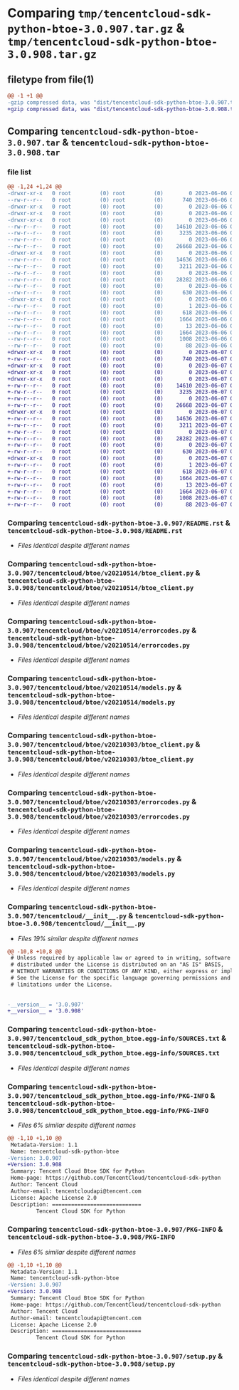 # Comparing `tmp/tencentcloud-sdk-python-btoe-3.0.907.tar.gz` & `tmp/tencentcloud-sdk-python-btoe-3.0.908.tar.gz`

## filetype from file(1)

```diff
@@ -1 +1 @@
-gzip compressed data, was "dist/tencentcloud-sdk-python-btoe-3.0.907.tar", last modified: Tue Jun  6 02:20:15 2023, max compression
+gzip compressed data, was "dist/tencentcloud-sdk-python-btoe-3.0.908.tar", last modified: Wed Jun  7 00:18:14 2023, max compression
```

## Comparing `tencentcloud-sdk-python-btoe-3.0.907.tar` & `tencentcloud-sdk-python-btoe-3.0.908.tar`

### file list

```diff
@@ -1,24 +1,24 @@
-drwxr-xr-x   0 root         (0) root         (0)        0 2023-06-06 02:20:15.000000 tencentcloud-sdk-python-btoe-3.0.907/
--rw-r--r--   0 root         (0) root         (0)      740 2023-06-06 02:20:15.000000 tencentcloud-sdk-python-btoe-3.0.907/README.rst
-drwxr-xr-x   0 root         (0) root         (0)        0 2023-06-06 02:20:15.000000 tencentcloud-sdk-python-btoe-3.0.907/tencentcloud/
-drwxr-xr-x   0 root         (0) root         (0)        0 2023-06-06 02:20:15.000000 tencentcloud-sdk-python-btoe-3.0.907/tencentcloud/btoe/
-drwxr-xr-x   0 root         (0) root         (0)        0 2023-06-06 02:20:15.000000 tencentcloud-sdk-python-btoe-3.0.907/tencentcloud/btoe/v20210514/
--rw-r--r--   0 root         (0) root         (0)    14610 2023-06-06 02:20:15.000000 tencentcloud-sdk-python-btoe-3.0.907/tencentcloud/btoe/v20210514/btoe_client.py
--rw-r--r--   0 root         (0) root         (0)     3235 2023-06-06 02:20:15.000000 tencentcloud-sdk-python-btoe-3.0.907/tencentcloud/btoe/v20210514/errorcodes.py
--rw-r--r--   0 root         (0) root         (0)        0 2023-06-06 02:20:15.000000 tencentcloud-sdk-python-btoe-3.0.907/tencentcloud/btoe/v20210514/__init__.py
--rw-r--r--   0 root         (0) root         (0)    26668 2023-06-06 02:20:15.000000 tencentcloud-sdk-python-btoe-3.0.907/tencentcloud/btoe/v20210514/models.py
-drwxr-xr-x   0 root         (0) root         (0)        0 2023-06-06 02:20:15.000000 tencentcloud-sdk-python-btoe-3.0.907/tencentcloud/btoe/v20210303/
--rw-r--r--   0 root         (0) root         (0)    14636 2023-06-06 02:20:15.000000 tencentcloud-sdk-python-btoe-3.0.907/tencentcloud/btoe/v20210303/btoe_client.py
--rw-r--r--   0 root         (0) root         (0)     3211 2023-06-06 02:20:15.000000 tencentcloud-sdk-python-btoe-3.0.907/tencentcloud/btoe/v20210303/errorcodes.py
--rw-r--r--   0 root         (0) root         (0)        0 2023-06-06 02:20:15.000000 tencentcloud-sdk-python-btoe-3.0.907/tencentcloud/btoe/v20210303/__init__.py
--rw-r--r--   0 root         (0) root         (0)    28282 2023-06-06 02:20:15.000000 tencentcloud-sdk-python-btoe-3.0.907/tencentcloud/btoe/v20210303/models.py
--rw-r--r--   0 root         (0) root         (0)        0 2023-06-06 02:20:15.000000 tencentcloud-sdk-python-btoe-3.0.907/tencentcloud/btoe/__init__.py
--rw-r--r--   0 root         (0) root         (0)      630 2023-06-06 02:20:15.000000 tencentcloud-sdk-python-btoe-3.0.907/tencentcloud/__init__.py
-drwxr-xr-x   0 root         (0) root         (0)        0 2023-06-06 02:20:15.000000 tencentcloud-sdk-python-btoe-3.0.907/tencentcloud_sdk_python_btoe.egg-info/
--rw-r--r--   0 root         (0) root         (0)        1 2023-06-06 02:20:15.000000 tencentcloud-sdk-python-btoe-3.0.907/tencentcloud_sdk_python_btoe.egg-info/dependency_links.txt
--rw-r--r--   0 root         (0) root         (0)      618 2023-06-06 02:20:15.000000 tencentcloud-sdk-python-btoe-3.0.907/tencentcloud_sdk_python_btoe.egg-info/SOURCES.txt
--rw-r--r--   0 root         (0) root         (0)     1664 2023-06-06 02:20:15.000000 tencentcloud-sdk-python-btoe-3.0.907/tencentcloud_sdk_python_btoe.egg-info/PKG-INFO
--rw-r--r--   0 root         (0) root         (0)       13 2023-06-06 02:20:15.000000 tencentcloud-sdk-python-btoe-3.0.907/tencentcloud_sdk_python_btoe.egg-info/top_level.txt
--rw-r--r--   0 root         (0) root         (0)     1664 2023-06-06 02:20:15.000000 tencentcloud-sdk-python-btoe-3.0.907/PKG-INFO
--rw-r--r--   0 root         (0) root         (0)     1008 2023-06-06 02:20:15.000000 tencentcloud-sdk-python-btoe-3.0.907/setup.py
--rw-r--r--   0 root         (0) root         (0)       88 2023-06-06 02:20:15.000000 tencentcloud-sdk-python-btoe-3.0.907/setup.cfg
+drwxr-xr-x   0 root         (0) root         (0)        0 2023-06-07 00:18:14.000000 tencentcloud-sdk-python-btoe-3.0.908/
+-rw-r--r--   0 root         (0) root         (0)      740 2023-06-07 00:18:14.000000 tencentcloud-sdk-python-btoe-3.0.908/README.rst
+drwxr-xr-x   0 root         (0) root         (0)        0 2023-06-07 00:18:14.000000 tencentcloud-sdk-python-btoe-3.0.908/tencentcloud/
+drwxr-xr-x   0 root         (0) root         (0)        0 2023-06-07 00:18:14.000000 tencentcloud-sdk-python-btoe-3.0.908/tencentcloud/btoe/
+drwxr-xr-x   0 root         (0) root         (0)        0 2023-06-07 00:18:14.000000 tencentcloud-sdk-python-btoe-3.0.908/tencentcloud/btoe/v20210514/
+-rw-r--r--   0 root         (0) root         (0)    14610 2023-06-07 00:18:14.000000 tencentcloud-sdk-python-btoe-3.0.908/tencentcloud/btoe/v20210514/btoe_client.py
+-rw-r--r--   0 root         (0) root         (0)     3235 2023-06-07 00:18:14.000000 tencentcloud-sdk-python-btoe-3.0.908/tencentcloud/btoe/v20210514/errorcodes.py
+-rw-r--r--   0 root         (0) root         (0)        0 2023-06-07 00:18:14.000000 tencentcloud-sdk-python-btoe-3.0.908/tencentcloud/btoe/v20210514/__init__.py
+-rw-r--r--   0 root         (0) root         (0)    26668 2023-06-07 00:18:14.000000 tencentcloud-sdk-python-btoe-3.0.908/tencentcloud/btoe/v20210514/models.py
+drwxr-xr-x   0 root         (0) root         (0)        0 2023-06-07 00:18:14.000000 tencentcloud-sdk-python-btoe-3.0.908/tencentcloud/btoe/v20210303/
+-rw-r--r--   0 root         (0) root         (0)    14636 2023-06-07 00:18:14.000000 tencentcloud-sdk-python-btoe-3.0.908/tencentcloud/btoe/v20210303/btoe_client.py
+-rw-r--r--   0 root         (0) root         (0)     3211 2023-06-07 00:18:14.000000 tencentcloud-sdk-python-btoe-3.0.908/tencentcloud/btoe/v20210303/errorcodes.py
+-rw-r--r--   0 root         (0) root         (0)        0 2023-06-07 00:18:14.000000 tencentcloud-sdk-python-btoe-3.0.908/tencentcloud/btoe/v20210303/__init__.py
+-rw-r--r--   0 root         (0) root         (0)    28282 2023-06-07 00:18:14.000000 tencentcloud-sdk-python-btoe-3.0.908/tencentcloud/btoe/v20210303/models.py
+-rw-r--r--   0 root         (0) root         (0)        0 2023-06-07 00:18:14.000000 tencentcloud-sdk-python-btoe-3.0.908/tencentcloud/btoe/__init__.py
+-rw-r--r--   0 root         (0) root         (0)      630 2023-06-07 00:18:14.000000 tencentcloud-sdk-python-btoe-3.0.908/tencentcloud/__init__.py
+drwxr-xr-x   0 root         (0) root         (0)        0 2023-06-07 00:18:14.000000 tencentcloud-sdk-python-btoe-3.0.908/tencentcloud_sdk_python_btoe.egg-info/
+-rw-r--r--   0 root         (0) root         (0)        1 2023-06-07 00:18:14.000000 tencentcloud-sdk-python-btoe-3.0.908/tencentcloud_sdk_python_btoe.egg-info/dependency_links.txt
+-rw-r--r--   0 root         (0) root         (0)      618 2023-06-07 00:18:14.000000 tencentcloud-sdk-python-btoe-3.0.908/tencentcloud_sdk_python_btoe.egg-info/SOURCES.txt
+-rw-r--r--   0 root         (0) root         (0)     1664 2023-06-07 00:18:14.000000 tencentcloud-sdk-python-btoe-3.0.908/tencentcloud_sdk_python_btoe.egg-info/PKG-INFO
+-rw-r--r--   0 root         (0) root         (0)       13 2023-06-07 00:18:14.000000 tencentcloud-sdk-python-btoe-3.0.908/tencentcloud_sdk_python_btoe.egg-info/top_level.txt
+-rw-r--r--   0 root         (0) root         (0)     1664 2023-06-07 00:18:14.000000 tencentcloud-sdk-python-btoe-3.0.908/PKG-INFO
+-rw-r--r--   0 root         (0) root         (0)     1008 2023-06-07 00:18:14.000000 tencentcloud-sdk-python-btoe-3.0.908/setup.py
+-rw-r--r--   0 root         (0) root         (0)       88 2023-06-07 00:18:14.000000 tencentcloud-sdk-python-btoe-3.0.908/setup.cfg
```

### Comparing `tencentcloud-sdk-python-btoe-3.0.907/README.rst` & `tencentcloud-sdk-python-btoe-3.0.908/README.rst`

 * *Files identical despite different names*

### Comparing `tencentcloud-sdk-python-btoe-3.0.907/tencentcloud/btoe/v20210514/btoe_client.py` & `tencentcloud-sdk-python-btoe-3.0.908/tencentcloud/btoe/v20210514/btoe_client.py`

 * *Files identical despite different names*

### Comparing `tencentcloud-sdk-python-btoe-3.0.907/tencentcloud/btoe/v20210514/errorcodes.py` & `tencentcloud-sdk-python-btoe-3.0.908/tencentcloud/btoe/v20210514/errorcodes.py`

 * *Files identical despite different names*

### Comparing `tencentcloud-sdk-python-btoe-3.0.907/tencentcloud/btoe/v20210514/models.py` & `tencentcloud-sdk-python-btoe-3.0.908/tencentcloud/btoe/v20210514/models.py`

 * *Files identical despite different names*

### Comparing `tencentcloud-sdk-python-btoe-3.0.907/tencentcloud/btoe/v20210303/btoe_client.py` & `tencentcloud-sdk-python-btoe-3.0.908/tencentcloud/btoe/v20210303/btoe_client.py`

 * *Files identical despite different names*

### Comparing `tencentcloud-sdk-python-btoe-3.0.907/tencentcloud/btoe/v20210303/errorcodes.py` & `tencentcloud-sdk-python-btoe-3.0.908/tencentcloud/btoe/v20210303/errorcodes.py`

 * *Files identical despite different names*

### Comparing `tencentcloud-sdk-python-btoe-3.0.907/tencentcloud/btoe/v20210303/models.py` & `tencentcloud-sdk-python-btoe-3.0.908/tencentcloud/btoe/v20210303/models.py`

 * *Files identical despite different names*

### Comparing `tencentcloud-sdk-python-btoe-3.0.907/tencentcloud/__init__.py` & `tencentcloud-sdk-python-btoe-3.0.908/tencentcloud/__init__.py`

 * *Files 19% similar despite different names*

```diff
@@ -10,8 +10,8 @@
 # Unless required by applicable law or agreed to in writing, software
 # distributed under the License is distributed on an "AS IS" BASIS,
 # WITHOUT WARRANTIES OR CONDITIONS OF ANY KIND, either express or implied.
 # See the License for the specific language governing permissions and
 # limitations under the License.
 
 
-__version__ = '3.0.907'
+__version__ = '3.0.908'
```

### Comparing `tencentcloud-sdk-python-btoe-3.0.907/tencentcloud_sdk_python_btoe.egg-info/SOURCES.txt` & `tencentcloud-sdk-python-btoe-3.0.908/tencentcloud_sdk_python_btoe.egg-info/SOURCES.txt`

 * *Files identical despite different names*

### Comparing `tencentcloud-sdk-python-btoe-3.0.907/tencentcloud_sdk_python_btoe.egg-info/PKG-INFO` & `tencentcloud-sdk-python-btoe-3.0.908/tencentcloud_sdk_python_btoe.egg-info/PKG-INFO`

 * *Files 6% similar despite different names*

```diff
@@ -1,10 +1,10 @@
 Metadata-Version: 1.1
 Name: tencentcloud-sdk-python-btoe
-Version: 3.0.907
+Version: 3.0.908
 Summary: Tencent Cloud Btoe SDK for Python
 Home-page: https://github.com/TencentCloud/tencentcloud-sdk-python
 Author: Tencent Cloud
 Author-email: tencentcloudapi@tencent.com
 License: Apache License 2.0
 Description: ============================
         Tencent Cloud SDK for Python
```

### Comparing `tencentcloud-sdk-python-btoe-3.0.907/PKG-INFO` & `tencentcloud-sdk-python-btoe-3.0.908/PKG-INFO`

 * *Files 6% similar despite different names*

```diff
@@ -1,10 +1,10 @@
 Metadata-Version: 1.1
 Name: tencentcloud-sdk-python-btoe
-Version: 3.0.907
+Version: 3.0.908
 Summary: Tencent Cloud Btoe SDK for Python
 Home-page: https://github.com/TencentCloud/tencentcloud-sdk-python
 Author: Tencent Cloud
 Author-email: tencentcloudapi@tencent.com
 License: Apache License 2.0
 Description: ============================
         Tencent Cloud SDK for Python
```

### Comparing `tencentcloud-sdk-python-btoe-3.0.907/setup.py` & `tencentcloud-sdk-python-btoe-3.0.908/setup.py`

 * *Files identical despite different names*

